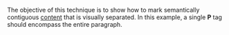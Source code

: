 The objective of this technique is to show how to mark semantically contiguous [content](https://www.pdfa.org/glossary-of-accessibility-terminology-in-pdf/#c) that is visually separated.
In this example, a single **P** tag should encompass the entire paragraph.